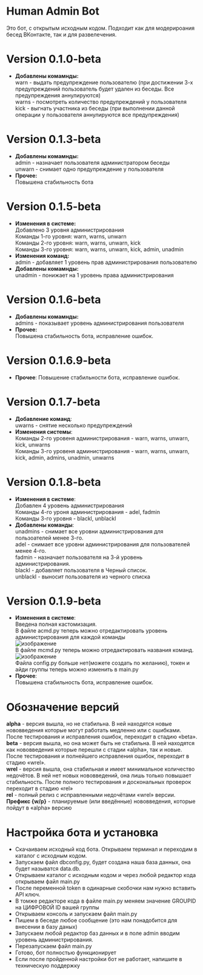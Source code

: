 # Human Admin Bot
Это бот, с открытым исходным кодом.  Подходит как для модерироания бесед ВКонтакте, так и для развелечения.
# Version 0.1.0-beta
- <b>Добавлены комамнды:</b>  
warn - выдать предупреждение пользователю (при достижении 3-х предупреждений пользователь будет удален из беседы. Все предупреждения аннулируются)  
warns - посмотреть количество предупреждений у пользователя  
kick - выгнать участника из беседы (при выполнении данной операции у пользователя аннулируются все предупреждения)
# Version 0.1.3-beta
- <b>Добавлены комамнды:</b>  
admin - назначает пользователя администратором беседы  
unwarn - снимает одно предупреждение у пользователя
- <b>Прочее:</b>  
Повышена стабильность бота
# Version 0.1.5-beta
- <b>Изменения в системе:</b>  
Добавлено 3 уровня администрирования  
Команды 1-го уровня: warn, warns, unwarn  
Команды 2-го уровня: warn, warns, unwarn, kick  
Команды 3-го уровня: warn, warns, unwarn, kick, admin, unadmin
- <b>Изменения команд:</b>  
admin - добавляет 1 уровень прав администрирования пользователю
- <b>Добавлены комамнды:</b>  
unadmin - понижает на 1 уровень права администрирования
# Version 0.1.6-beta
- <b>Добавлены комамнды:</b>  
admins - показывает уровень администрирования пользователя
- <b>Прочее:</b>  
Повышена стабильность бота, исправление ошибок.
# Version 0.1.6.9-beta
- <b>Прочее</b>:
Повышение стабильности бота, исправление ошибок.
# Version 0.1.7-beta
- <b>Добавление команд</b>:  
uwarns - снятие несколько предупреждений  
- <b>Изменения системы</b>:  
Команды 2-го уровеня администрирования - warn, warns, unwarn, kick, unwarns  
Команды 3-го уровеня администрирования - warn, warns, unwarn, kick, admin, admins, unadmin, unwarns  
# Version 0.1.8-beta
- <b>Изменения в системе</b>:  
Добавлен 4 уровень администрирования  
Команды 4-го уроня администрирования - adel, fadmin  
Команды 3-го уровня - blackl, unblackl
- <b>Добавлены команды</b>:  
unadmins - снимает все уровни администрирования для пользоателей менее 3-го.  
adel - снимает все уровни администрирования для пользователей менее 4-го.  
fadmin - назначает пользователя на 3-й уровень администрирования.  
blackl - добавляет пользователя в Черный список.  
unblackl - выносит пользователя из черного списка  

# Version 0.1.9-beta
- <b>Изменения в системе</b>:  
Введена полная кастомизация.  
В файле acmd.py теперь можно отредактировать уровень администрирования для каждой команды  
![изображение](https://user-images.githubusercontent.com/122158539/217554214-609902dc-a2a6-4c19-aad5-3bc92bda2b25.png)  
В файле mcmd.py теперь можно отредактировать названия команд.  
![изображение](https://user-images.githubusercontent.com/122158539/217554733-2bf96007-32cd-4a13-8c9f-60942c15bf95.png)  
Файла config.py больше нет(можете создать по желанию), токен и айди группы теперь можно изменить в main.py  
- <b>Прочее</b>:  
Повышена стабильность бота, исправление ошибок.

# Обозначение версий
<b>alpha</b> - версия вышла, но не стабильна. В ней находятся новые нововведения которые могут работать медленно или с ошибками. После тестирования и исправления ошибок, переходит в стадию «beta».  
<b>beta</b> - версия вышла, но она может быть не стабильна. В ней находятся как нововведения которые перешли с стадии «alpha», так и новые. После тестирования и полнейшего исправления ошибок, переходит в стадию «wrel».  
<b>wrel</b> - версия вышла, она стабильная и имеет минимальное количество недочётов. В ней нет новых нововведений, она лишь только повышает стабильность. После полного тестирования и доскональных проверок переходит в стадию «rel»  
<b>rel</b> - полный релиз с исправленными недочётами «wrel» версии.  
<b>Префикс {w/p}</b> - планируемые (или введённые) нововведения, которые пойдут в «alpha» версию

# Настройка бота и установка
- Скачаиваем исходный код бота. Открываем терминал и переходим в каталог с исходным кодом.  
-  Запускаем файл dbconfig.py, будет создана наша база данных, она будет называтся data.db.  
- Открываем каталог с исходным кодом и через любой редактор кода открываем файл main.py 
- После переменной token в одинарные скобочки нам нужно вставить API ключ.  
- В томже редакторе кода в файле main.py меняем значение GROUPID на ЦИФРОВОЙ ID вашей группы
- Открываем консоль и запускаем файл main.py  
- Пишем в беседе любое сообщение (это нам понадобится для внесении в базу даных)  
- Запускаем любой редактор баз данных и в поле admin вводим уровень администрирования.  
- Перезапускаем файл main.py  
- Готово, бот полностью функционирует
- Если после пройденной настройки бот не работает, напишите в техническую поддержку
